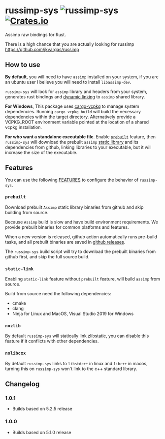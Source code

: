 # russimp-sys ![russimp-sys](https://github.com/jkvargas/russimp-sys/workflows/russimp-sys/badge.svg?branch=main) [![Crates.io](https://img.shields.io/crates/v/russimp-sys.svg)](https://crates.io/crates/russimp-sys)

Assimp raw bindings for Rust.

There is a high chance that you are actually looking for russimp https://github.com/jkvargas/russimp

## How to use

**By default**, you will need to have `assimp` installed on your system, if you are an ubuntu user I believe you will need to install `libassimp-dev`.

`russimp-sys` will look for `assimp` library and headers from your system, generates rust bindings and [dynamic linking](<https://en.wikipedia.org/wiki/Library_(computing)#Dynamic_linking>) to `assimp` shared library.

**For Windows**, This package uses [cargo-vcpkg](https://crates.io/crates/cargo-vcpkg) to manage system dependencies. Running ```cargo vcpkg build``` will build the necessary dependencies within the target directory. Alternatively provide a VCPKG_ROOT environment variable pointed at the location of a shared vcpkg installation.

**For who want a standalone executable file**. Enable [`prebuilt`](#prebuilt) feature, then `russimp-sys` will download the prebuilt `assimp` [static library](<https://en.wikipedia.org/wiki/Library_(computing)#Static_libraries>) and its dependencies from github, linking libraries to your executable, but it will increase the size of the executable.

## Features

You can use the following [FEATURES](https://doc.rust-lang.org/cargo/reference/features.html#the-features-section) to configure the behavior of `russimp-sys`.

### `prebuilt`

Download prebuilt `Assimp` static library binaries from github and skip building from source.

Because `Assimp` build is slow and have build environment requirements. We provide prebuilt binaries for common platforms and features.

When a new version is released, github action automatically runs pre-build tasks, and all prebuilt binaries are saved in [github releases](https://github.com/jkvargas/russimp-sys/releases).

The `russimp-sys` build script will try to download the prebuilt binaries from github first, and skip the full source build.

### `static-link`

Enabling `static-link` feature without `prebuilt` feature, will build `assimp` from source.

Build from source need the following dependencies:

* cmake
* clang
* Ninja for Linux and MacOS, Visual Studio 2019 for Windows

### `nozlib`

By default `russimp-sys` will statically link zlibstatic, you can disable this feature if it conflicts with other dependencies.

### `nolibcxx`

By default `russimp-sys` links to `libstdc++` in linux and `libc++` in macos, turning this on `russimp-sys` won't link to the c++ standard library.

## Changelog

### 1.0.1
* Builds based on 5.2.5 release
### 1.0.0

- Builds based on 5.1.0 release

